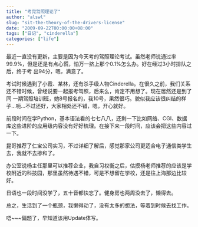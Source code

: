 ```yaml
---
title: "考完驾照理论了"
author: "alswl"
slug: "sit-the-theory-of-the-drivers-license"
date: "2009-09-22T00:00:00+08:00"
tags: ["日记", "cinderella"]
categories: ["life"]
---
```


最近一直没有更新，主要是因为今天考的驾照理论考试。虽然老师说通过率99.9%，但是还是有点心慌，怕万一挤上那个0.1%怎么办。好在经过3小时排队之后，终于考
出94分，嗯，满意了。

考试时候遇到了小霞、某林，还有杀手级人物Cinderella。在很久之前，我们关系还不错时候，曾经说要一起报考驾照，后来么，肯定不用想了。现在居然还是到了同
一期驾照培训班，她8号报名的，我10号，果然很巧。貌似我应该很纠结的样子…呃…不过还好，大家相处还不错，嗯，开心就好。

前段时间在学Python，基本语法看的七七八八，还剩一下比如网络、CGI、数据库这些进阶的应用级内容没有好好梳理。在接下来一段时间，应该会把这些内容过一下。

昆哥推荐了仁宝公司实习，不过详细了解后，感觉那家公司更适合电子通信类学生去，我就不去掺和了。

办公室说杨主任那里可以推荐企业，我自习权衡之后，估摸杨老师推荐的应该是学校附近的科技园，那里虽然待遇不错，可是不想留在学校，还是往上海那边比较好。

日语也一段时间没学了，五十音都快忘了。健身房也两周没去了，懒得去。

总之，生活到了一个瓶颈，我懒得动了，没有太多的想法，等着到时候去找工作。

唔~~~偏题了，早知道该用Update体写。
